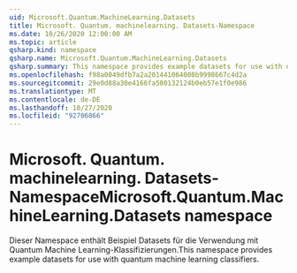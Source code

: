 ```yaml
---
uid: Microsoft.Quantum.MachineLearning.Datasets
title: Microsoft. Quantum. machinelearning. Datasets-Namespace
ms.date: 10/26/2020 12:00:00 AM
ms.topic: article
qsharp.kind: namespace
qsharp.name: Microsoft.Quantum.MachineLearning.Datasets
qsharp.summary: This namespace provides example datasets for use with quantum machine learning classifiers.
ms.openlocfilehash: f98a0049dfb7a2a201441064008b9998667c4d2a
ms.sourcegitcommit: 29e0d88a30e4166fa580132124b0eb57e1f0e986
ms.translationtype: MT
ms.contentlocale: de-DE
ms.lasthandoff: 10/27/2020
ms.locfileid: "92706866"
---
```

# <a name="microsoftquantummachinelearningdatasets-namespace"></a><span data-ttu-id="e7c34-102">Microsoft. Quantum. machinelearning. Datasets-Namespace</span><span class="sxs-lookup"><span data-stu-id="e7c34-102">Microsoft.Quantum.MachineLearning.Datasets namespace</span></span>

<span data-ttu-id="e7c34-103">Dieser Namespace enthält Beispiel Datasets für die Verwendung mit Quantum Machine Learning-Klassifizierungen.</span><span class="sxs-lookup"><span data-stu-id="e7c34-103">This namespace provides example datasets for use with quantum machine learning classifiers.</span></span>

